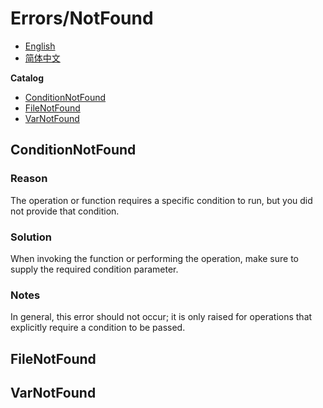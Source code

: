 # Errors/NotFound
- [English](READMD.md)
- [简体中文](README.zh-CN.md)

**Catalog**
- [ConditionNotFound](#conditionnotfound)
- [FileNotFound](#filenotfound)
- [VarNotFound](#varnotfound)

## ConditionNotFound
### Reason
The operation or function requires a specific condition to run, but you did not provide that condition.

### Solution
When invoking the function or performing the operation, make sure to supply the required condition parameter.

### Notes
In general, this error should not occur; it is only raised for operations that explicitly require a condition to be passed.

## FileNotFound

## VarNotFound

